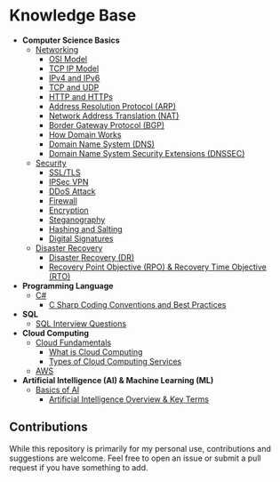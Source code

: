# Knowledge Base

- **Computer Science Basics**
  - [Networking](./Computer-Science-Basics/Networking)
    - [OSI Model](./Computer-Science-Basics/Networking/OSI-Model.md)
    - [TCP IP Model](./Computer-Science-Basics/Networking/TCP-IP-Model.md)
    - [IPv4 and IPv6](./Computer-Science-Basics/Networking/IPv4-IPv6.md)
    - [TCP and UDP](./Computer-Science-Basics/Networking/TCP-UDP.md)
    - [HTTP and HTTPs](./Computer-Science-Basics/Networking/HTTP-HTTPs.md)
    - [Address Resolution Protocol (ARP)](./Computer-Science-Basics/Networking/ARP-Address-Resolution-Protocol.md)
    - [Network Address Translation (NAT)](./Computer-Science-Basics/Networking/NAT-Network-Address-Translation.md)
    - [Border Gateway Protocol (BGP)](./Computer-Science-Basics/Networking/BGP-Border-Gateway-Protocol.md)
    - [How Domain Works](./Computer-Science-Basics/Networking/How-Domain-Works.md)
    - [Domain Name System (DNS)](./Computer-Science-Basics/Networking/DNS-Domain-Name-System.md)
    - [Domain Name System Security Extensions (DNSSEC)](./Computer-Science-Basics/Networking/DNSSEC-Domain-Name-System-Security-Extensions.md)
  - [Security](./Computer-Science-Basics/Security)
    - [SSL/TLS](./Computer-Science-Basics/Security/SSL-TLS.md)
    - [IPSec VPN](./Computer-Science-Basics/Security/IPSec-VPN.md)
    - [DDoS Attack](./Computer-Science-Basics/Security/DDoS-Attack.md)
    - [Firewall](./Computer-Science-Basics/Security/Firewall.md)
    - [Encryption](./Computer-Science-Basics/Security/Encryption.md)
    - [Steganography](./Computer-Science-Basics/Security/Steganography.md)
    - [Hashing and Salting](./Computer-Science-Basics/Security/Hashing-Salting.md)
    - [Digital Signatures](./Computer-Science-Basics/Security/Digital-Signatures.md)
  - [Disaster Recovery](./Computer-Science-Basics/Disaster-Recovery)
    - [Disaster Recovery (DR)](./Computer-Science-Basics/Disaster-Recovery/Disaster-Recovery-Overview.md)
    - [Recovery Point Objective (RPO) & Recovery Time Objective (RTO)](./Computer-Science-Basics/Disaster-Recovery/RPO-RTO.md)
- **Programming Language**
  - [C#](./Programming-Language/C#)
    - [C Sharp Coding Conventions and Best Practices](./Programming-Language/C#/C-Sharp-Coding-Conventions-and-Best-Practices.md)
- **SQL**
  - [SQL Interview Questions](./SQL/Interview-Questions.md)
- **Cloud Computing**
  - [Cloud Fundamentals](./Cloud-Computing/Cloud-Fundamentals)
    - [What is Cloud Computing](./Cloud-Computing/Cloud-Fundamentals/What-is-Cloud-Computing.md)
    - [Types of Cloud Computing Services](./Cloud-Computing/Cloud-Fundamentals/Types-of-Cloud-Computing-Services.md)
  - [AWS](./Cloud-Computing/AWS)
- **Artificial Intelligence (AI) & Machine Learning (ML)**
  - [Basics of AI](./Artificial-Intelligence-(AI)/Basics-of-AI)
    - [Artificial Intelligence Overview & Key Terms](./Artificial-Intelligence-(AI)/Basics-of-AI/Artificial-Intelligence-Overview-and-Key-Terms.md)

## Contributions

While this repository is primarily for my personal use, contributions and suggestions are welcome. Feel free to open an issue or submit a pull request if you have something to add.
